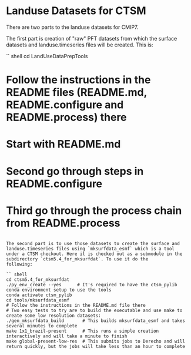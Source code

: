 # Landuse Datasets for CTSM

There are two parts to the landuse datasets for CMIP7.

The first part is creation of "raw" PFT datasets from which the surface datasets and landuse.timeseries files will be created. This
is:

`` shell
cd LandUseDataPrepTools
# Follow the instructions in the README files (README.md, README.configure and README.process) there
# Start with README.md
# Second go through steps in README.configure
# Third go through the process chain from README.process
```

The second part is to use those datasets to create the surface and landuse.timeseries files using `mksurfdata_esmf` which is a tool
under a CTSM checkout. Here it is checked out as a submodule in the subdirectory `ctsm5.4_for_mksurfdat`. To use it do the
following:

`` shell
cd ctsm5.4_for_mksurfdat
./py_env_create --yes      # It's required to have the ctsm_pylib conda environment setup to use the tools
conda activate ctsm_pylib
cd tools/mksurfdata_esmf
# Follow the instructions in the README.md file there
# Two easy tests to try are to build the executable and use make to create some low resolution datasets:
./gen_mksurfdata_build       # This builds mksurfdata_esmf and takes several minutes to complete
make 1x1_brazil-present      # This runs a simple creation interactively and will take a minute to finish
make global-present-low-res  # This submits jobs to Derecho and will return quickly, but the jobs will take less than an hour to complete
```



